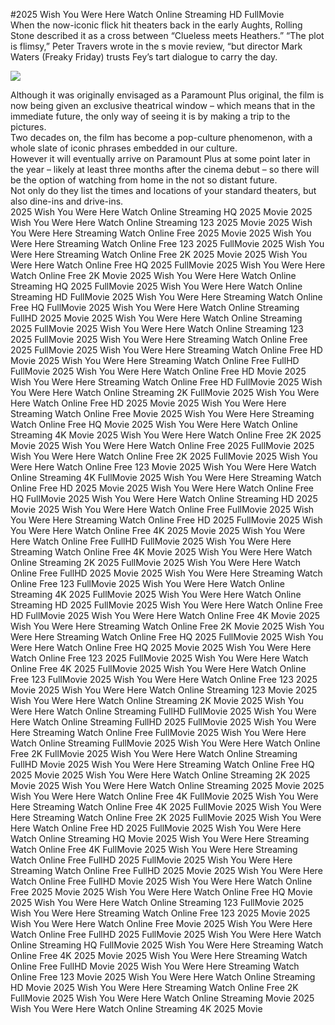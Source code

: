 #2025 Wish You Were Here Watch Online Streaming HD FullMovie  
When the now-iconic flick hit theaters back in the early Aughts, Rolling Stone described it as a cross between “Clueless meets Heathers.” “The plot is flimsy,” Peter Travers wrote in the s movie review, “but director Mark Waters (Freaky Friday) trusts Fey’s tart dialogue to carry the day.  
  
[![](https://i.imgur.com/qSNzIqt.png)](https://movie.rssnews.media/uQHxIbXQP.php)  
  
Although it was originally envisaged as a Paramount Plus original, the film is now being given an exclusive theatrical window – which means that in the immediate future, the only way of seeing it is by making a trip to the pictures.  
Two decades on, the film has become a pop-culture phenomenon, with a whole slate of iconic phrases embedded in our culture.  
However it will eventually arrive on Paramount Plus at some point later in the year – likely at least three months after the cinema debut – so there will be the option of watching from home in the not so distant future.  
Not only do they list the times and locations of your standard theaters, but also dine-ins and drive-ins.  
2025 Wish You Were Here Watch Online Streaming HQ 2025 Movie
2025 Wish You Were Here Watch Online Streaming 123 2025 Movie
2025 Wish You Were Here Streaming Watch Online Free 2025 Movie
2025 Wish You Were Here Streaming Watch Online Free 123 2025 FullMovie
2025 Wish You Were Here Streaming Watch Online Free 2K 2025 Movie
2025 Wish You Were Here Watch Online Free HQ 2025 FullMovie
2025 Wish You Were Here Watch Online Free 2K Movie
2025 Wish You Were Here Watch Online Streaming HQ 2025 FullMovie
2025 Wish You Were Here Watch Online Streaming HD FullMovie
2025 Wish You Were Here Streaming Watch Online Free HQ FullMovie
2025 Wish You Were Here Watch Online Streaming FullHD 2025 Movie
2025 Wish You Were Here Watch Online Streaming 2025 FullMovie
2025 Wish You Were Here Watch Online Streaming 123 2025 FullMovie
2025 Wish You Were Here Streaming Watch Online Free 2025 FullMovie
2025 Wish You Were Here Streaming Watch Online Free HD Movie
2025 Wish You Were Here Streaming Watch Online Free FullHD FullMovie
2025 Wish You Were Here Watch Online Free HD Movie
2025 Wish You Were Here Streaming Watch Online Free HD FullMovie
2025 Wish You Were Here Watch Online Streaming 2K FullMovie
2025 Wish You Were Here Watch Online Free HD 2025 Movie
2025 Wish You Were Here Streaming Watch Online Free Movie
2025 Wish You Were Here Streaming Watch Online Free HQ Movie
2025 Wish You Were Here Watch Online Streaming 4K Movie
2025 Wish You Were Here Watch Online Free 2K 2025 Movie
2025 Wish You Were Here Watch Online Free 2025 FullMovie
2025 Wish You Were Here Watch Online Free 2K 2025 FullMovie
2025 Wish You Were Here Watch Online Free 123 Movie
2025 Wish You Were Here Watch Online Streaming 4K FullMovie
2025 Wish You Were Here Streaming Watch Online Free HD 2025 Movie
2025 Wish You Were Here Watch Online Free HQ FullMovie
2025 Wish You Were Here Watch Online Streaming HD 2025 Movie
2025 Wish You Were Here Watch Online Free FullMovie
2025 Wish You Were Here Streaming Watch Online Free HD 2025 FullMovie
2025 Wish You Were Here Watch Online Free 4K 2025 Movie
2025 Wish You Were Here Watch Online Free FullHD FullMovie
2025 Wish You Were Here Streaming Watch Online Free 4K Movie
2025 Wish You Were Here Watch Online Streaming 2K 2025 FullMovie
2025 Wish You Were Here Watch Online Free FullHD 2025 Movie
2025 Wish You Were Here Streaming Watch Online Free 123 FullMovie
2025 Wish You Were Here Watch Online Streaming 4K 2025 FullMovie
2025 Wish You Were Here Watch Online Streaming HD 2025 FullMovie
2025 Wish You Were Here Watch Online Free HD FullMovie
2025 Wish You Were Here Watch Online Free 4K Movie
2025 Wish You Were Here Streaming Watch Online Free 2K Movie
2025 Wish You Were Here Streaming Watch Online Free HQ 2025 FullMovie
2025 Wish You Were Here Watch Online Free HQ 2025 Movie
2025 Wish You Were Here Watch Online Free 123 2025 FullMovie
2025 Wish You Were Here Watch Online Free 4K 2025 FullMovie
2025 Wish You Were Here Watch Online Free 123 FullMovie
2025 Wish You Were Here Watch Online Free 123 2025 Movie
2025 Wish You Were Here Watch Online Streaming 123 Movie
2025 Wish You Were Here Watch Online Streaming 2K Movie
2025 Wish You Were Here Watch Online Streaming FullHD FullMovie
2025 Wish You Were Here Watch Online Streaming FullHD 2025 FullMovie
2025 Wish You Were Here Streaming Watch Online Free FullMovie
2025 Wish You Were Here Watch Online Streaming FullMovie
2025 Wish You Were Here Watch Online Free 2K FullMovie
2025 Wish You Were Here Watch Online Streaming FullHD Movie
2025 Wish You Were Here Streaming Watch Online Free HQ 2025 Movie
2025 Wish You Were Here Watch Online Streaming 2K 2025 Movie
2025 Wish You Were Here Watch Online Streaming 2025 Movie
2025 Wish You Were Here Watch Online Free 4K FullMovie
2025 Wish You Were Here Streaming Watch Online Free 4K 2025 FullMovie
2025 Wish You Were Here Streaming Watch Online Free 2K 2025 FullMovie
2025 Wish You Were Here Watch Online Free HD 2025 FullMovie
2025 Wish You Were Here Watch Online Streaming HQ Movie
2025 Wish You Were Here Streaming Watch Online Free 4K FullMovie
2025 Wish You Were Here Streaming Watch Online Free FullHD 2025 FullMovie
2025 Wish You Were Here Streaming Watch Online Free FullHD 2025 Movie
2025 Wish You Were Here Watch Online Free FullHD Movie
2025 Wish You Were Here Watch Online Free 2025 Movie
2025 Wish You Were Here Watch Online Free HQ Movie
2025 Wish You Were Here Watch Online Streaming 123 FullMovie
2025 Wish You Were Here Streaming Watch Online Free 123 2025 Movie
2025 Wish You Were Here Watch Online Free Movie
2025 Wish You Were Here Watch Online Free FullHD 2025 FullMovie
2025 Wish You Were Here Watch Online Streaming HQ FullMovie
2025 Wish You Were Here Streaming Watch Online Free 4K 2025 Movie
2025 Wish You Were Here Streaming Watch Online Free FullHD Movie
2025 Wish You Were Here Streaming Watch Online Free 123 Movie
2025 Wish You Were Here Watch Online Streaming HD Movie
2025 Wish You Were Here Streaming Watch Online Free 2K FullMovie
2025 Wish You Were Here Watch Online Streaming Movie
2025 Wish You Were Here Watch Online Streaming 4K 2025 Movie